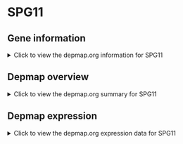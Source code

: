 <h1>SPG11</h1>

<h2>Gene information</h2>
<details>
  <summary>Click to view the depmap.org information for SPG11</summary>
  <iframe src="https://depmap.org/portal/gene/SPG11?tab=about" style="border:none;width:100%;height:800px"></iframe>
</details>

<h2>Depmap overview</h2>
<details>
  <summary>Click to view the depmap.org summary for SPG11</summary>
  <iframe src="https://depmap.org/portal/gene/SPG11?tab=overview" style="border:none;width:100%;height:800px"></iframe>
</details>

<h2>Depmap expression</h2>
<details>
  <summary>Click to view the depmap.org expression data for SPG11</summary>
  <iframe src="https://depmap.org/portal/gene/SPG11?tab=characterization" style="border:none;width:100%;height:800px"></iframe>
</details>


<!--
<h2>Reactome Pathway diagram</h2>
PNAME
-->


